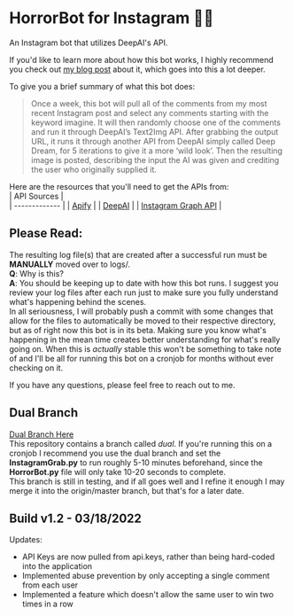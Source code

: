 # HorrorBot for Instagram 🧟‍♀️
An Instagram bot that utilizes DeepAI's API.

If you'd like to learn more about how this bot works, I highly recommend you check out [my blog post](https://ckyy.medium.com/creating-horrorbot-46072dd5de2e) about it, which goes into this a lot deeper.

To give you a brief summary of what this bot does:
> Once a week, this bot will pull all of the comments from my most recent Instagram post and select any comments starting with the keyword imagine. It will then randomly choose one of the comments and run it through DeepAI’s Text2Img API. After grabbing the output URL, it runs it through another API from DeepAI simply called Deep Dream, for 5 iterations to give it a more ‘wild look’. Then the resulting image is posted, describing the input the AI was given and crediting the user who originally supplied it.

Here are the resources that you'll need to get the APIs from:<br>
| API Sources   |      
| ------------- |
| [Apify](https://apify.com)         |
| [DeepAI](https://deepai.org)           |
| [Instagram Graph API](https://developers.facebook.com/docs/instagram-api/getting-started) |

## Please Read:
The resulting log file(s) that are created after a successful run must be **MANUALLY** moved over to logs/.<br>
**Q**: Why is this?<br>
**A**: You should be keeping up to date with how this bot runs. I suggest you review your log files after each run just to make sure you fully understand what's happening behind the scenes.<br>
In all seriousness, I will probably push a commit with some changes that allow for the files to automatically be moved to their respective directory, but as of right now this bot is in its beta. Making sure you know what's happening in the mean time creates better understanding for what's really going on. When this is *actually* stable this won't be something to take note of and I'll be all for running this bot on a cronjob for months without ever checking on it.

If you have any questions, please feel free to reach out to me. 

## Dual Branch
[Dual Branch Here](https://github.com/connorkas/HorrorBot/tree/dual)<br>
This repository contains a branch called _dual_. If you're running this on a cronjob I recommend you use the dual branch and set the **InstagramGrab.py** to run roughly 5-10 minutes beforehand, since the **HorrorBot.py** file will only take 10-20 seconds to complete.<br>
This branch is still in testing, and if all goes well and I refine it enough I may merge it into the origin/master branch, but that's for a later date.

## Build v1.2 - 03/18/2022
Updates:
- API Keys are now pulled from api.keys, rather than being hard-coded into the application
- Implemented abuse prevention by only accepting a single comment from each user
- Implemented a feature which doesn't allow the same user to win two times in a row
